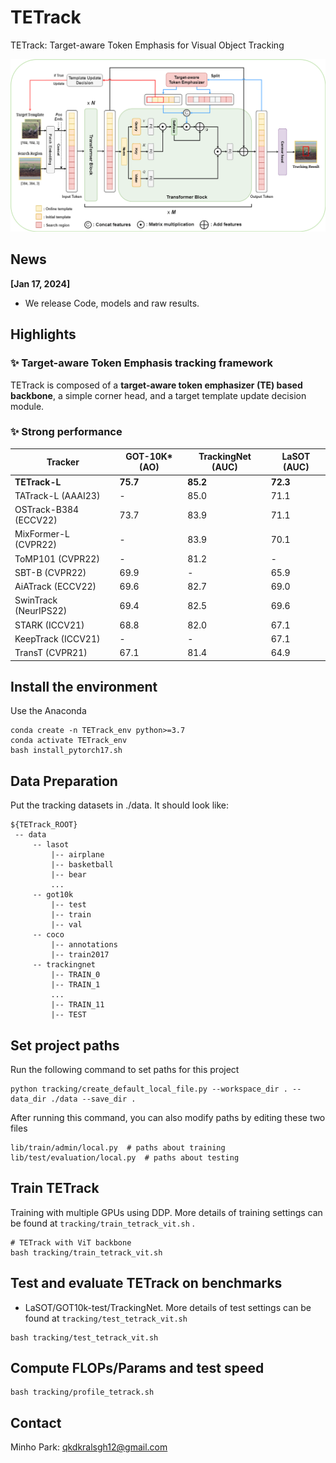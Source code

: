 # TETrack

TETrack: Target-aware Token Emphasis for Visual Object Tracking

![TETrack_Framework](tracking/TETrack_network.png)

## News

**[Jan 17, 2024]**

- We release Code, models and raw results.


## Highlights
### :sparkles: Target-aware Token Emphasis tracking framework
TETrack is composed of a **target-aware token emphasizer (TE) based backbone**, a simple corner head, and a target template update decision module.


### :sparkles: Strong performance
| Tracker | GOT-10K* (AO)| TrackingNet (AUC)| LaSOT (AUC)|
|---|---|---|---|
|**TETrack-L**|**75.7**|**85.2**|**72.3**|
|TATrack-L (AAAI23)|-|85.0|71.1|
|OSTrack-B384 (ECCV22)|73.7|83.9|71.1|
|MixFormer-L (CVPR22)|-|83.9|70.1|
|ToMP101 (CVPR22)|-|81.2|-|67.6|
|SBT-B (CVPR22)|69.9|-|65.9|
|AiATrack (ECCV22)|69.6|82.7|69.0|
|SwinTrack (NeurIPS22)|69.4|82.5|69.6|
|STARK (ICCV21)|68.8|82.0|67.1|
|KeepTrack (ICCV21)|-|-|67.1|
|TransT (CVPR21)|67.1|81.4|64.9|

## Install the environment
Use the Anaconda
```
conda create -n TETrack_env python>=3.7
conda activate TETrack_env
bash install_pytorch17.sh
```

## Data Preparation
Put the tracking datasets in ./data. It should look like:
   ```
   ${TETrack_ROOT}
    -- data
        -- lasot
            |-- airplane
            |-- basketball
            |-- bear
            ...
        -- got10k
            |-- test
            |-- train
            |-- val
        -- coco
            |-- annotations
            |-- train2017
        -- trackingnet
            |-- TRAIN_0
            |-- TRAIN_1
            ...
            |-- TRAIN_11
            |-- TEST
   ```
## Set project paths
Run the following command to set paths for this project
```
python tracking/create_default_local_file.py --workspace_dir . --data_dir ./data --save_dir .
```
After running this command, you can also modify paths by editing these two files
```
lib/train/admin/local.py  # paths about training
lib/test/evaluation/local.py  # paths about testing
```

## Train TETrack
Training with multiple GPUs using DDP. More details of 
training settings can be found at ```tracking/train_tetrack_vit.sh``` .
```
# TETrack with ViT backbone
bash tracking/train_tetrack_vit.sh
```

## Test and evaluate TETrack on benchmarks

- LaSOT/GOT10k-test/TrackingNet. More details of 
test settings can be found at ```tracking/test_tetrack_vit.sh```
```
bash tracking/test_tetrack_vit.sh
```

## Compute FLOPs/Params and test speed
```
bash tracking/profile_tetrack.sh
```

## Contact
Minho Park: qkdkralsgh12@gmail.com 

